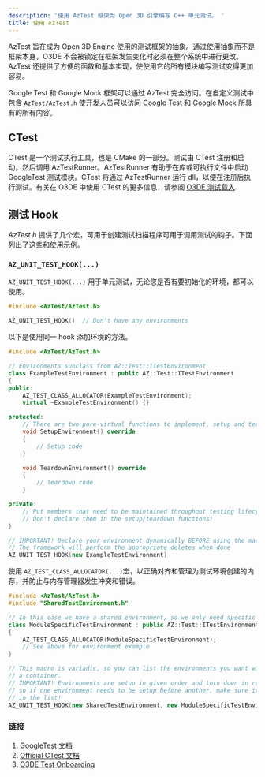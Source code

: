 ```yaml
---
description: '使用 AzTest 框架为 Open 3D 引擎编写 C++ 单元测试。 '
title: 使用 AzTest
---
```


AzTest 旨在成为 Open 3D Engine 使用的测试框架的抽象。通过使用抽象而不是框架本身，O3DE 不会被锁定在框架发生变化时必须在整个系统中进行更改。AzTest 还提供了方便的函数和基本实现，使使用它的所有模块编写测试变得更加容易。

Google Test 和 Google Mock 框架可以通过 AzTest 完全访问。在自定义测试中包含  `AzTest/AzTest.h` 使开发人员可以访问 Google Test 和 Google Mock 所具有的所有内容。

## CTest

CTest 是一个测试执行工具，也是 CMake 的一部分。测试由 CTest 注册和启动，然后调用 AzTestRunner。AzTestRunner 有助于在库或可执行文件中启动 GoogleTest 测试模块。CTest 将通过 AzTestRunner 运行 dll，以便在注册后执行测试。有关在 O3DE 中使用 CTest 的更多信息，请参阅 [O3DE 测试载入](/docs/user-guide/testing/getting-started/).

## 测试 Hook

*AzTest.h* 提供了几个宏，可用于创建测试扫描程序可用于调用测试的钩子。下面列出了这些和使用示例。

### `AZ_UNIT_TEST_HOOK(...)`

`AZ_UNIT_TEST_HOOK(...)` 用于单元测试，无论您是否有要初始化的环境，都可以使用。

```cpp
#include <AzTest/AzTest.h>

AZ_UNIT_TEST_HOOK()  // Don't have any environments
```

以下是使用同一 hook 添加环境的方法。

```cpp
#include <AzTest/AzTest.h>

// Environments subclass from AZ::Test::ITestEnvironment
class ExampleTestEnvironment : public AZ::Test::ITestEnvironment
{
public:
    AZ_TEST_CLASS_ALLOCATOR(ExampleTestEnvironment);
    virtual ~ExampleTestEnvironment() {}

protected:
    // There are two pure-virtual functions to implement, setup and teardown
    void SetupEnvironment() override
    {
        // Setup code
    }

    void TeardownEnvironment() override
    {
        // Teardown code
    }

private:
    // Put members that need to be maintained throughout testing lifecycle here
    // Don't declare them in the setup/teardown functions!
}

// IMPORTANT! Declare your environment dynamically BEFORE using the macro
// The framework will perform the appropriate deletes when done
AZ_UNIT_TEST_HOOK(new ExampleTestEnvironment)
```

使用 `AZ_TEST_CLASS_ALLOCATOR(...)`宏，以正确对齐和管理为测试环境创建的内存，并防止与内存管理器发生冲突和错误。

```cpp
#include <AzTest/AzTest.h>
#include "SharedTestEnvironment.h"

// In this case we have a shared environment, so we only need specific setup here
class ModuleSpecificTestEnvironment : public AZ::Test::ITestEnvironment
{
    AZ_TEST_CLASS_ALLOCATOR(ModuleSpecificTestEnvironment);
    // See above for environment example
}

// This macro is variadic, so you can list the environments you want without declaring
// a container.
// IMPORTANT! Environments are setup in given order and torn down in reverse order,
// so if one environment needs to be setup before another, make sure it comes first
// in the list!
AZ_UNIT_TEST_HOOK(new SharedTestEnvironment, new ModuleSpecificTestEnvironment)
```

### 链接

1. [GoogleTest 文档](https://github.com/google/googletest)
1. [Official CTest 文档](https://cmake.org/cmake/help/latest/manual/ctest.1.html)
1. [O3DE Test Onboarding](/docs/user-guide/testing/getting-started)

